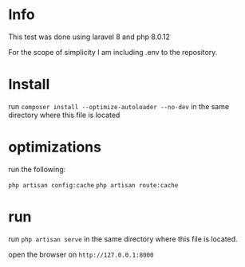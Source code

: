 # Info

This test was done using laravel 8 and php 8.0.12

For the scope of simplicity I am including .env to the repository.

# Install

run `composer install --optimize-autoloader --no-dev` in the same directory where this file is located

# optimizations

run the following:

`php artisan config:cache`
`php artisan route:cache`

# run 

run `php artisan serve` in the same directory where this file is located.

open the browser on `http://127.0.0.1:8000`

